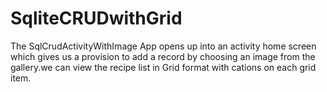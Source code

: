 # SqliteCRUDwithGrid
The SqlCrudActivityWithImage App opens up into an activity home screen which gives us a provision
to add a record by choosing an image from the gallery.we can view the recipe list in 
Grid format with cations on each grid item.
